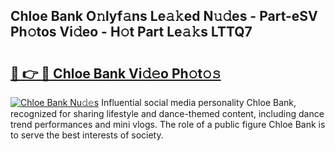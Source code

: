 ## Chloe Bank O𝚗lyf𝚊ns Le𝚊𝚔ed N𝚞𝚍es - Part-eSV Ph𝚘tos Vi𝚍eo - H𝚘t Part Le𝚊𝚔s LTTQ7

# <h2><a href="http://hf7kvo.feru.top/?c=Chloe+Bank">🔗 👉 🔴 Chloe Bank Vi𝚍𝚎o Ph𝚘t𝚘𝚜</a></h2>

[![Chloe Bank Nu𝚍𝚎s](https://i.imgur.com/0TWrTi3.gif)](http://hf7kvo.feru.top/?c=Chloe+Bank)
Influential social media personality Chloe Bank, recognized for sharing lifestyle and dance-themed content, including dance trend performances and mini vlogs. The role of a public figure Chloe Bank is to serve the best interests of society. 
